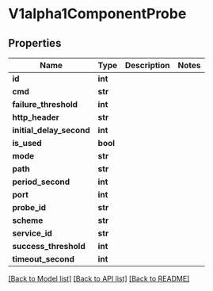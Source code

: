 # V1alpha1ComponentProbe

## Properties
Name | Type | Description | Notes
------------ | ------------- | ------------- | -------------
**id** | **int** |  | 
**cmd** | **str** |  | 
**failure_threshold** | **int** |  | 
**http_header** | **str** |  | 
**initial_delay_second** | **int** |  | 
**is_used** | **bool** |  | 
**mode** | **str** |  | 
**path** | **str** |  | 
**period_second** | **int** |  | 
**port** | **int** |  | 
**probe_id** | **str** |  | 
**scheme** | **str** |  | 
**service_id** | **str** |  | 
**success_threshold** | **int** |  | 
**timeout_second** | **int** |  | 

[[Back to Model list]](../README.md#documentation-for-models) [[Back to API list]](../README.md#documentation-for-api-endpoints) [[Back to README]](../README.md)


